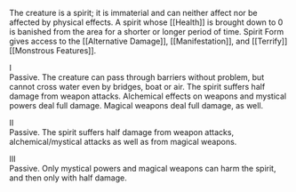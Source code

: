 The creature is a spirit; it is immaterial and can neither affect nor be affected by physical effects. A spirit whose [[Health]] is brought down to 0 is banished from the area for a shorter or longer period of time. Spirit Form gives access to the [[Alternative Damage]], [[Manifestation]], and [[Terrify]] [[Monstrous Features]].

I<br>Passive. The creature can pass through barriers without problem, but cannot cross water even by bridges, boat or air. The spirit suffers half damage from weapon attacks. Alchemical effects on weapons and mystical powers deal full damage. Magical weapons deal full damage, as well.

II<br>Passive. The spirit suffers half damage from weapon attacks, alchemical/mystical attacks as well as from magical weapons.

III<br>Passive. Only mystical powers and magical weapons can harm the spirit, and then only with half damage.